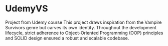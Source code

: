 # UdemyVS
Project from Udemy course
This project draws inspiration from the Vampire Survivors genre but carves its own identity. Throughout the development lifecycle, strict adherence to Object-Oriented Programming (OOP) principles and SOLID design ensured a robust and scalable codebase.
